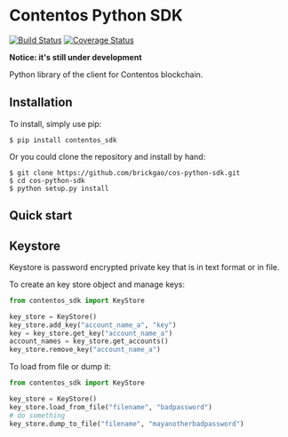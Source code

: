 # Contentos Python SDK

[![Build Status](https://travis-ci.org/brickgao/cos-python-sdk.svg?branch=master)](https://travis-ci.org/brickgao/cos-python-sdk) [![Coverage Status](https://coveralls.io/repos/github/brickgao/cos-python-sdk/badge.svg?branch=master)](https://coveralls.io/github/brickgao/cos-python-sdk?branch=master)

**Notice: it's still under development**

Python library of the client for Contentos blockchain.

## Installation

To install, simply use pip:

```shell
$ pip install contentos_sdk
```

Or you could clone the repository and install by hand:

```shell
$ git clone https://github.com/brickgao/cos-python-sdk.git
$ cd cos-python-sdk
$ python setup.py install
```

## Quick start

## Keystore

Keystore is password encrypted private key that is in text format or in file.

To create an key store object and manage keys:

```python
from contentos_sdk import KeyStore

key_store = KeyStore()
key_store.add_key("account_name_a", "key")
key = key_store.get_key("account_name_a")
account_names = key_store.get_accounts()
key_store.remove_key("account_name_a")
```

To load from file or dump it:

```python
from contentos_sdk import KeyStore

key_store = KeyStore()
key_store.load_from_file("filename", "badpassword")
# do something
key_store.dump_to_file("filename", "mayanotherbadpassword")
```